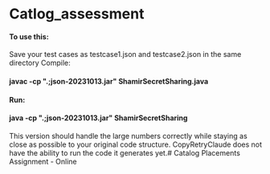 # Catlog_assessment

#### To use this:

Save your test cases as testcase1.json and testcase2.json in the same directory
Compile:

####   javac -cp ".;json-20231013.jar" ShamirSecretSharing.java

#### Run:

#### java -cp ".;json-20231013.jar" ShamirSecretSharing
This version should handle the large numbers correctly while staying as close as possible to your original code structure. 
CopyRetryClaude does not have the ability to run the code it generates yet.# Catalog Placements Assignment - Online


